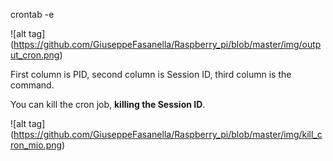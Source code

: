 crontab -e

![alt tag] (https://github.com/GiuseppeFasanella/Raspberry_pi/blob/master/img/output_cron.png)

First column is PID, second column is Session ID, third column is the command.

You can kill the cron job, **killing the Session ID**.

![alt tag] (https://github.com/GiuseppeFasanella/Raspberry_pi/blob/master/img/kill_cron_mio.png)
